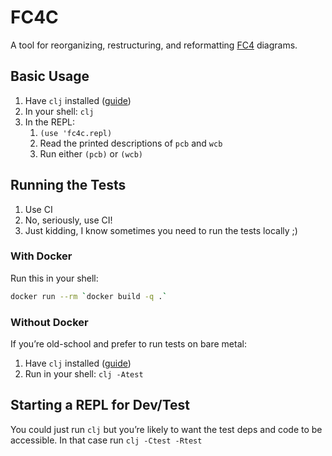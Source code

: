 # FC4C

A tool for reorganizing, restructuring, and reformatting [FC4](https://fundingcircle.github.io/fc4-framework/) diagrams.

## Basic Usage

1. Have `clj` installed ([guide](https://clojure.org/guides/getting_started))
1. In your shell: `clj`
1. In the REPL:
   1. `(use 'fc4c.repl)`
   1. Read the printed descriptions of `pcb` and `wcb`
   1. Run either `(pcb)` or `(wcb)`

## Running the Tests

1. Use CI
2. No, seriously, use CI!
3. Just kidding, I know sometimes you need to run the tests locally ;)

### With Docker

Run this in your shell:

```bash
docker run --rm `docker build -q .`
```

### Without Docker

If you’re old-school and prefer to run tests on bare metal:

1. Have `clj` installed ([guide](https://clojure.org/guides/getting_started))
1. Run in your shell: `clj -Atest`

## Starting a REPL for Dev/Test

You could just run `clj` but you’re likely to want the test deps and code to be accessible. In that
case run `clj -Ctest -Rtest`
